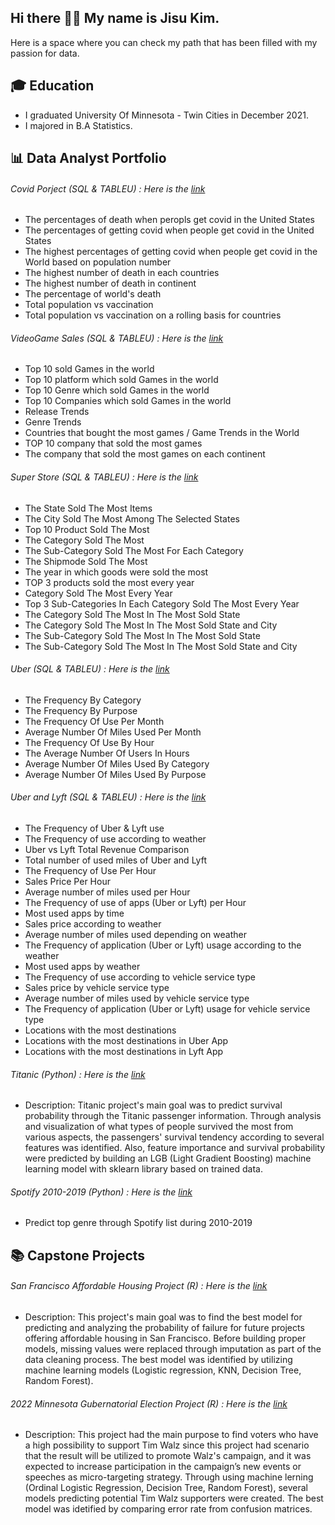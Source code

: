 ## Hi there 🙋‍♂️ My name is Jisu Kim. 

 Here is a space where you can check my path that has been filled with my passion for data.

## 🎓 Education
- I graduated University Of Minnesota - Twin Cities in December 2021. 
- I majored in B.A Statistics. 

## 📊 Data Analyst Portfolio
###### Covid Porject (SQL & TABLEU) : Here is the [link](https://github.com/PathofJisu/Data-Analyst-Portfolio/tree/main/1.%20Covid%20Porject/)
  * The percentages of death when peropls get covid in the United States
  * The percentages of getting covid when people get covid in the United States
  * The highest percentages of getting covid when people get covid in the World based on population number
  * The highest number of death in each countries
  * The highest number of death in continent
  * The percentage of world's death
  * Total population vs vaccination
  * Total population vs vaccination on a rolling basis for countries
###### VideoGame Sales (SQL & TABLEU) : Here is the [link](https://github.com/PathofJisu/Data-Analyst-Portfolio/tree/main/2.%20VideoGame%20Sales/)
  * Top 10 sold Games in the world
  * Top 10 platform which sold Games in the world
  * Top 10 Genre which sold Games in the world
  * Top 10 Companies which sold Games in the world
  * Release Trends
  * Genre Trends
  * Countries that bought the most games / Game Trends in the World
  * TOP 10 company that sold the most games
  * The company that sold the most games on each continent
###### Super Store (SQL & TABLEU) : Here is the [link](https://github.com/PathofJisu/Data-Analyst-Portfolio/tree/main/3.%20Super%20Store/)
  * The State Sold The Most Items
  * The City Sold The Most Among The Selected States
  * Top 10 Product Sold The Most
  * The Category Sold The Most
  * The Sub-Category Sold The Most For Each Category
  * The Shipmode Sold The Most
  * The year in which goods were sold the most
  * TOP 3 products sold the most every year
  * Category Sold The Most Every Year
  * Top 3 Sub-Categories In Each Category Sold The Most Every Year
  * The Category Sold The Most In The Most Sold State
  * The Category Sold The Most In The Most Sold State and City
  * The Sub-Category Sold The Most In The Most Sold State
  * The Sub-Category Sold The Most In The Most Sold State and City
###### Uber (SQL & TABLEU) : Here is the [link](https://github.com/PathofJisu/Data-Analyst-Portfolio/tree/main/4.%20Uber/)
  * The Frequency By Category
  * The Frequency By Purpose
  * The Frequency Of Use Per Month
  * Average Number Of Miles Used Per Month 
  * The Frequency Of Use By Hour
  * The Average Number Of Users In Hours
  * Average Number Of Miles Used By Category
  * Average Number Of Miles Used By Purpose
###### Uber and Lyft (SQL & TABLEU) : Here is the [link](https://github.com/PathofJisu/Data-Analyst-Portfolio/tree/main/5.%20Uber%20and%20Lyft/)
  * The Frequency of Uber & Lyft use
  * The Frequency of use according to weather
  * Uber vs Lyft Total Revenue Comparison
  * Total number of used miles of Uber and Lyft
  * The Frequency of Use Per Hour
  * Sales Price Per Hour
  * Average number of miles used per Hour
  * The Frequency of use of apps (Uber or Lyft) per Hour
  * Most used apps by time
  * Sales price according to weather
  * Average number of miles used depending on weather
  * The Frequency of application (Uber or Lyft) usage according to the weather
  * Most used apps by weather
  * The Frequency of use according to vehicle service type
  * Sales price by vehicle service type
  * Average number of miles used by vehicle service type
  * The Frequency of application (Uber or Lyft) usage for vehicle service type
  * Locations with the most destinations
  * Locations with the most destinations in Uber App
  * Locations with the most destinations in Lyft App
###### Titanic (Python) : Here is the [link](https://github.com/PathofJisu/Data-Analyst-Portfolio/tree/main/6.%20Titanic/Python)
  * Description: Titanic project's main goal was to predict survival probability through the Titanic passenger information. Through analysis and visualization of what types of people survived the most from various aspects, the passengers' survival tendency according to several features was identified. Also, feature importance and survival probability were predicted by building an LGB (Light Gradient Boosting) machine learning model with sklearn library based on trained data.

###### Spotify 2010-2019 (Python) : Here is the [link](https://github.com/PathofJisu/Data-Analyst-Portfolio/tree/main/7.%20Spotify%20(2010-2019)/Python)
  * Predict top genre through Spotify list during 2010-2019

  ## 📚 Capstone Projects
  ###### San Francisco Affordable Housing Project (R) : Here is the [link](https://github.com/PathofJisu/Capstone-Project/tree/main/STAT%204052/)
  * Description: This project's main goal was to find the best model for predicting and analyzing the probability of failure for future projects offering affordable housing in San Francisco. Before building proper models, missing values were replaced through imputation as part of the data cleaning process.  The best model was identified by utilizing machine learning models (Logistic regression, KNN, Decision Tree, Random Forest).
  ###### 2022 Minnesota Gubernatorial Election Project (R) : Here is the [link](https://github.com/PathofJisu/Capstone-Project/tree/main/STAT%204893W/)
  * Description: This project had the main purpose to find voters who have a high possibility to support Tim Walz since this project had scenario that the result will be utilized to promote Walz's campaign, and it was expected to increase participation in the campaign’s new events or speeches as micro-targeting strategy. Through using machine lerning (Ordinal Logistic Regression, Decision Tree, Random Forest), several models predicting potential Tim Walz supporters were created. The best model was idetified by comparing error rate from confusion matrices. 
